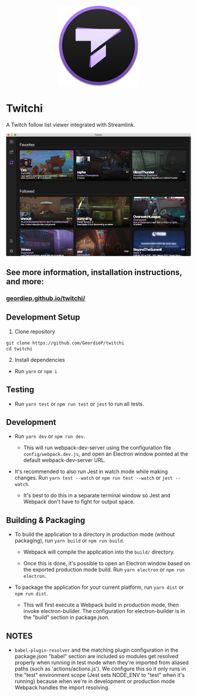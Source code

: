 <p align="center">
  <img alt="Twitchi" src="./resources/twitchi.png" width=220>
</p>

# Twitchi

A Twitch follow list viewer integrated with Streamlink.

<p align="center">
  <img alt="Twitchi" src="./docs/img/twitchi-home.png">
</p>

## See more information, installation instructions, and more:

### [geordiep.github.io/twitchi/](https://geordiep.github.io/twitchi/)

## Development Setup

1. Clone repository

```
git clone https://github.com/GeordieP/twitchi
cd twitchi
```

2. Install dependencies

- Run `yarn` or `npm i`

## Testing

- Run `yarn test` or `npm run test` or `jest` to run all tests.

## Development

- Run `yarn dev` or `npm run dev`.

  - This will run webpack-dev-server using the configuration file `config/webpack.dev.js`, and open an Electron window pointed at the default webpack-dev-server URL.

- It's recommended to also run Jest in watch mode while making changes. Run `yarn test --watch` or `npm run test --watch` or `jest --watch`.

  - It's best to do this in a separate terminal window so Jest and Webpack don't have to fight for output space.

## Building & Packaging

- To build the application to a directory in production mode (without packaging), run `yarn build` or `npm run build`.

  - Webpack will compile the application into the `build/` directory.

  - Once this is done, it's possible to open an Electron window based on the exported production mode build. Run `yarn electron` or `npm run electron`.

- To package the application for your current platform, run `yarn dist` or `npm run dist`.

  - This will first execute a Webpack build in production mode, then invoke electron-builder. The configuration for electron-builder is in the "build" section in package.json.

## NOTES

- `babel-plugin-resolver` and the matching plugin configuration in the package.json "babel" section are included so modules get resolved properly when running in test mode when they're imported from aliased paths (such as 'actions/actions.js'). We configure this so it only runs in the "test" environment scope (Jest sets NODE_ENV to "test" when it's running) because when we're in development or production mode Webpack handles the import resolving.
